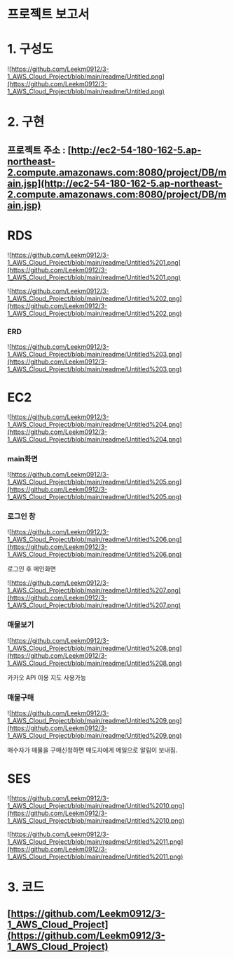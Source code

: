 # 프로젝트 보고서

# 1. 구성도

![https://github.com/Leekm0912/3-1_AWS_Cloud_Project/blob/main/readme/Untitled.png](https://github.com/Leekm0912/3-1_AWS_Cloud_Project/blob/main/readme/Untitled.png)

# 2. 구현

## 프로젝트 주소 : [http://ec2-54-180-162-5.ap-northeast-2.compute.amazonaws.com:8080/project/DB/main.jsp](http://ec2-54-180-162-5.ap-northeast-2.compute.amazonaws.com:8080/project/DB/main.jsp)

# RDS

![https://github.com/Leekm0912/3-1_AWS_Cloud_Project/blob/main/readme/Untitled%201.png](https://github.com/Leekm0912/3-1_AWS_Cloud_Project/blob/main/readme/Untitled%201.png)

![https://github.com/Leekm0912/3-1_AWS_Cloud_Project/blob/main/readme/Untitled%202.png](https://github.com/Leekm0912/3-1_AWS_Cloud_Project/blob/main/readme/Untitled%202.png)

### ERD

![https://github.com/Leekm0912/3-1_AWS_Cloud_Project/blob/main/readme/Untitled%203.png](https://github.com/Leekm0912/3-1_AWS_Cloud_Project/blob/main/readme/Untitled%203.png)

# EC2

![https://github.com/Leekm0912/3-1_AWS_Cloud_Project/blob/main/readme/Untitled%204.png](https://github.com/Leekm0912/3-1_AWS_Cloud_Project/blob/main/readme/Untitled%204.png)

### main화면

![https://github.com/Leekm0912/3-1_AWS_Cloud_Project/blob/main/readme/Untitled%205.png](https://github.com/Leekm0912/3-1_AWS_Cloud_Project/blob/main/readme/Untitled%205.png)

### 로그인 창

![https://github.com/Leekm0912/3-1_AWS_Cloud_Project/blob/main/readme/Untitled%206.png](https://github.com/Leekm0912/3-1_AWS_Cloud_Project/blob/main/readme/Untitled%206.png)

로그인 후 메인화면

![https://github.com/Leekm0912/3-1_AWS_Cloud_Project/blob/main/readme/Untitled%207.png](https://github.com/Leekm0912/3-1_AWS_Cloud_Project/blob/main/readme/Untitled%207.png)

### 매물보기

![https://github.com/Leekm0912/3-1_AWS_Cloud_Project/blob/main/readme/Untitled%208.png](https://github.com/Leekm0912/3-1_AWS_Cloud_Project/blob/main/readme/Untitled%208.png)

카카오 API 이용 지도 사용가능

### 매물구매

![https://github.com/Leekm0912/3-1_AWS_Cloud_Project/blob/main/readme/Untitled%209.png](https://github.com/Leekm0912/3-1_AWS_Cloud_Project/blob/main/readme/Untitled%209.png)

매수자가 매물을 구매신청하면 매도자에게 메일으로 알림이 보내짐.

# SES

![https://github.com/Leekm0912/3-1_AWS_Cloud_Project/blob/main/readme/Untitled%2010.png](https://github.com/Leekm0912/3-1_AWS_Cloud_Project/blob/main/readme/Untitled%2010.png)

![https://github.com/Leekm0912/3-1_AWS_Cloud_Project/blob/main/readme/Untitled%2011.png](https://github.com/Leekm0912/3-1_AWS_Cloud_Project/blob/main/readme/Untitled%2011.png)

# 3. 코드

## [https://github.com/Leekm0912/3-1_AWS_Cloud_Project](https://github.com/Leekm0912/3-1_AWS_Cloud_Project)
